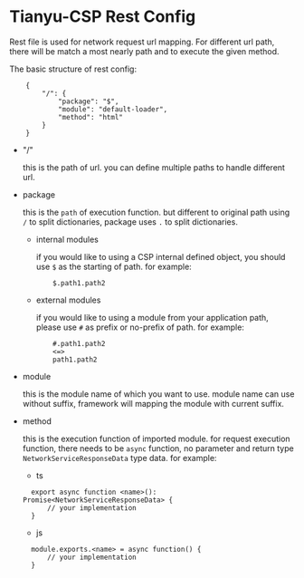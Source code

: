 # Tianyu-CSP Rest Config

Rest file is used for network request url mapping. For different url path, there will be match a most nearly path and to execute the given method.

The basic structure of rest config:

```
    {
        "/": {
            "package": "$",
            "module": "default-loader",
            "method": "html"
        }
    }
```

- "/"

  this is the path of url. you can define multiple paths to handle different url.

- package

  this is the `path` of execution function. but different to original path using `/` to split dictionaries, package uses `.` to split dictionaries.

  - internal modules

    if you would like to using a CSP internal defined object, you should use `$` as the starting of path. for example:

    ```
        $.path1.path2
    ```

  - external modules

    if you would like to using a module from your application path, please use `#` as prefix or no-prefix of path. for example:

    ```
        #.path1.path2
        <=>
        path1.path2
    ```

- module

  this is the module name of which you want to use. module name can use without suffix, framework will mapping the module with current suffix.

- method

  this is the execution function of imported module. for request execution function, there needs to be `async` function, no parameter and return type `NetworkServiceResponseData` type data. for example:

  - ts

  ```
    export async function <name>(): Promise<NetworkServiceResponseData> {
        // your implementation
    }
  ```

  - js

  ```
    module.exports.<name> = async function() {
        // your implementation
    }
  ```
